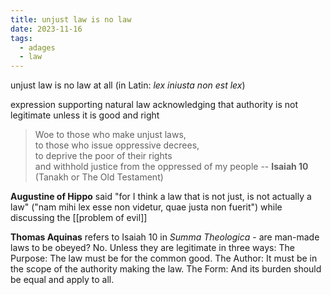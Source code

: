 ```yaml
---
title: unjust law is no law
date: 2023-11-16
tags:
  - adages
  - law
---
```

unjust law is no law at all 
(in Latin: *lex iniusta non est lex*) 

expression supporting natural law
acknowledging that authority is not legitimate unless it is good and right

> Woe to those who make unjust laws,  
> to those who issue oppressive decrees,  
> to deprive the poor of their rights  
> and withhold justice from the oppressed of my people
-- **Isaiah 10** (Tanakh or The Old Testament) 


**Augustine of Hippo** said "for I think a law that is not just, is not actually a law" ("nam mihi lex esse non videtur, quae justa non fuerit") while discussing the [[problem of evil]]

**Thomas Aquinas** refers to Isaiah 10 in *Summa Theologica* - 
are man-made laws to be obeyed?
No. Unless they are legitimate in three ways:
    The Purpose: The law must be for the common good.
    The Author: It must be in the scope of the authority making the law.
    The Form: And its burden should be equal and apply to all.
